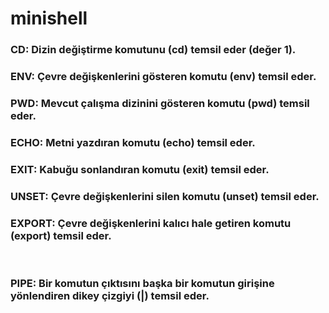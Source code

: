 # minishell

### CD: Dizin değiştirme komutunu (cd) temsil eder (değer 1).
### ENV: Çevre değişkenlerini gösteren komutu (env) temsil eder.
### PWD: Mevcut çalışma dizinini gösteren komutu (pwd) temsil eder.
### ECHO: Metni yazdıran komutu (echo) temsil eder.
### EXIT: Kabuğu sonlandıran komutu (exit) temsil eder.
### UNSET: Çevre değişkenlerini silen komutu (unset) temsil eder.
### EXPORT: Çevre değişkenlerini kalıcı hale getiren komutu (export) temsil eder.
<br>

### PIPE: Bir komutun çıktısını başka bir komutun girişine yönlendiren dikey çizgiyi (|) temsil eder.

<br>

<br>
